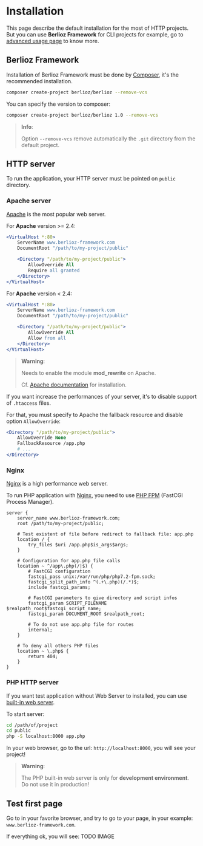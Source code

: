 <meta name="docparser-index" content="Installation" />
<meta name="docparser-index-order" content="1" />

# Installation

This page describe the default installation for the most of HTTP projects.
But you can use **Berlioz Framework** for CLI projects for example, go to [advanced usage page](../advanced.md) to know more.

## Berlioz Framework

Installation of Berlioz Framework must be done by [Composer](https://getcomposer.org/), it's the recommended installation.

```bash
composer create-project berlioz/berlioz --remove-vcs
```

You can specify the version to composer:

```bash
composer create-project berlioz/berlioz 1.0 --remove-vcs
```

> **Info**:
>
> Option `--remove-vcs` remove automatically the `.git` directory from the default project.

## HTTP server

To run the application, your HTTP server must be pointed on `public` directory.

### Apache server

[Apache](https://httpd.apache.org/) is the most popular web server.

For **Apache** version >= 2.4:

```apache
<VirtualHost *:80>
    ServerName www.berlioz-framework.com
    DocumentRoot "/path/to/my-project/public"

    <Directory "/path/to/my-project/public">
        AllowOverride All
        Require all granted
    </Directory>
</VirtualHost>
```

For **Apache** version < 2.4:

```apache
<VirtualHost *:80>
    ServerName www.berlioz-framework.com
    DocumentRoot "/path/to/my-project/public"

    <Directory "/path/to/my-project/public">
        AllowOverride All
        Allow from all
    </Directory>
</VirtualHost>
```

> **Warning**:
>
> Needs to enable the module **mod_rewrite** on Apache.
>
> Cf. [Apache documentation](https://httpd.apache.org/docs/current/fr/mod/mod_rewrite.html) for installation.

If you want increase the performances of your server, it's to disable support of `.htaccess` files.

For that, you must specify to Apache the fallback resource and disable option `AllowOverride`:

```apache
<Directory "/path/to/my-project/public">
    AllowOverride None
    FallbackResource /app.php
    # ...
</Directory>
```  

### Nginx

[Nginx](https://www.nginx.com) is a high performance web server.

To run PHP application with [Nginx](https://www.nginx.com), you need to use [PHP FPM](http://php.net/manual/book.fpm.php) (FastCGI Process Manager).

```nginx
server {
    server_name www.berlioz-framework.com;
    root /path/to/my-project/public;

    # Test existent of file before redirect to fallback file: app.php
    location / {
        try_files $uri /app.php$is_args$args;
    }

    # Configuration for app.php file calls
    location ~ ^/app\.php(/|$) {
        # FastCGI configuration
        fastcgi_pass unix:/var/run/php/php7.2-fpm.sock;
        fastcgi_split_path_info ^(.+\.php)(/.*)$;
        include fastcgi_params;

        # FastCGI parameters to give directory and script infos
        fastcgi_param SCRIPT_FILENAME $realpath_root$fastcgi_script_name;
        fastcgi_param DOCUMENT_ROOT $realpath_root;

        # To do not use app.php file for routes
        internal;
    }

    # To deny all others PHP files
    location ~ \.php$ {
        return 404;
    }
}
```

### PHP HTTP server

If you want test application without Web Server to installed, you can use [built-in web server](http://php.net/manual/features.commandline.webserver.php).

To start server:

```bash
cd /path/of/project
cd public
php -S localhost:8000 app.php
```

In your web browser, go to the url: `http://localhost:8000`, you will see your project!

> **Warning**:
>
> The PHP built-in web server is only for **development environment**.
> Do not use it in production!

## Test first page

Go to in your favorite browser, and try to go to your page, in your example: `www.berlioz-framework.com`.

If everything ok, you will see:
TODO IMAGE